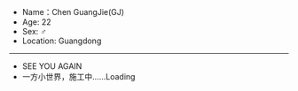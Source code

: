 - Name：Chen GuangJie(GJ)
- Age: 22
- Sex:  ♂
- Location: Guangdong
----
- SEE YOU AGAIN
- 一方小世界，施工中......Loading

